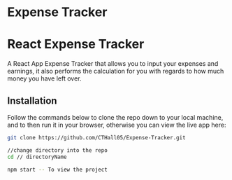 # Expense Tracker

# React Expense Tracker

A React App Expense Tracker that allows you to input your expenses and earnings, it also performs the calculation for you with regards to how much money you have left over.

## Installation

Follow the commands below to clone the repo down to your local machine, and to then run it in your browser, otherwise you can view the live app here: 

```bash
git clone https://github.com/CTHall05/Expense-Tracker.git

//change directory into the repo
cd // directoryName

npm start -- To view the project 
```
